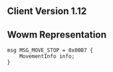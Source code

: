 ## Client Version 1.12

## Wowm Representation
```rust,ignore
msg MSG_MOVE_STOP = 0x00B7 {
    MovementInfo info;    
}

```
